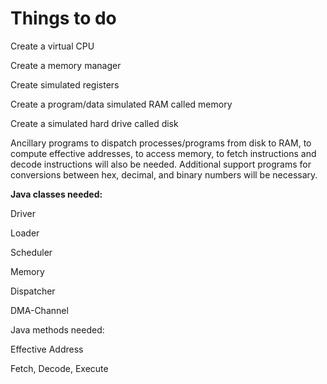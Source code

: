 # Things to do #

Create a virtual CPU

Create a memory manager

Create simulated registers

Create a program/data simulated RAM called memory

Create a simulated hard drive called disk

Ancillary programs to dispatch processes/programs from disk to RAM, to compute effective addresses, to access memory, to fetch instructions and decode instructions will also be needed. Additional support programs for conversions between hex, decimal, and binary numbers will be necessary.


**Java classes needed:**

Driver

Loader

Scheduler

Memory

Dispatcher

DMA-Channel

Java methods needed:

Effective Address

Fetch, Decode, Execute